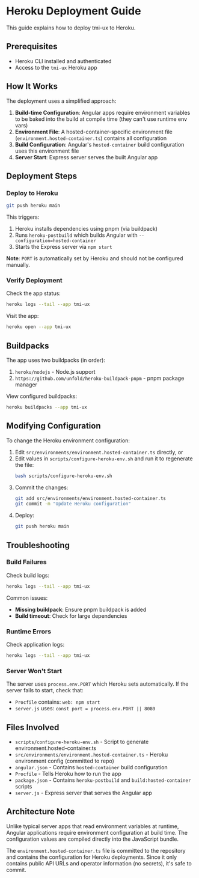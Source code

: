 # Heroku Deployment Guide

This guide explains how to deploy tmi-ux to Heroku.

## Prerequisites

- Heroku CLI installed and authenticated
- Access to the `tmi-ux` Heroku app

## How It Works

The deployment uses a simplified approach:

1. **Build-time Configuration**: Angular apps require environment variables to be baked into the build at compile time (they can't use runtime env vars)
2. **Environment File**: A hosted-container-specific environment file (`environment.hosted-container.ts`) contains all configuration
3. **Build Configuration**: Angular's `hosted-container` build configuration uses this environment file
4. **Server Start**: Express server serves the built Angular app

## Deployment Steps

### Deploy to Heroku

```bash
git push heroku main
```

This triggers:

1. Heroku installs dependencies using pnpm (via buildpack)
2. Runs `heroku-postbuild` which builds Angular with `--configuration=hosted-container`
3. Starts the Express server via `npm start`

**Note**: `PORT` is automatically set by Heroku and should not be configured manually.

### Verify Deployment

Check the app status:

```bash
heroku logs --tail --app tmi-ux
```

Visit the app:

```bash
heroku open --app tmi-ux
```

## Buildpacks

The app uses two buildpacks (in order):

1. `heroku/nodejs` - Node.js support
2. `https://github.com/unfold/heroku-buildpack-pnpm` - pnpm package manager

View configured buildpacks:

```bash
heroku buildpacks --app tmi-ux
```

## Modifying Configuration

To change the Heroku environment configuration:

1. Edit `src/environments/environment.hosted-container.ts` directly, or
2. Edit values in `scripts/configure-heroku-env.sh` and run it to regenerate the file:
   ```bash
   bash scripts/configure-heroku-env.sh
   ```
3. Commit the changes:
   ```bash
   git add src/environments/environment.hosted-container.ts
   git commit -m "Update Heroku configuration"
   ```
4. Deploy:
   ```bash
   git push heroku main
   ```

## Troubleshooting

### Build Failures

Check build logs:

```bash
heroku logs --tail --app tmi-ux
```

Common issues:

- **Missing buildpack**: Ensure pnpm buildpack is added
- **Build timeout**: Check for large dependencies

### Runtime Errors

Check application logs:

```bash
heroku logs --tail --app tmi-ux
```

### Server Won't Start

The server uses `process.env.PORT` which Heroku sets automatically. If the server fails to start, check that:

- `Procfile` contains: `web: npm start`
- `server.js` uses: `const port = process.env.PORT || 8080`

## Files Involved

- `scripts/configure-heroku-env.sh` - Script to generate environment.hosted-container.ts
- `src/environments/environment.hosted-container.ts` - Heroku environment config (committed to repo)
- `angular.json` - Contains `hosted-container` build configuration
- `Procfile` - Tells Heroku how to run the app
- `package.json` - Contains `heroku-postbuild` and `build:hosted-container` scripts
- `server.js` - Express server that serves the Angular app

## Architecture Note

Unlike typical server apps that read environment variables at runtime, Angular applications require environment configuration at build time. The configuration values are compiled directly into the JavaScript bundle.

The `environment.hosted-container.ts` file is committed to the repository and contains the configuration for Heroku deployments. Since it only contains public API URLs and operator information (no secrets), it's safe to commit.
